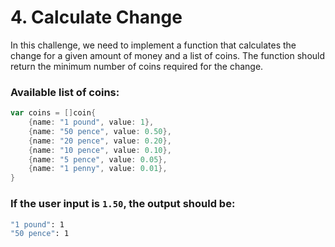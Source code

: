 # 4. Calculate Change

In this challenge, we need to implement a function that calculates the change for a given amount of money and a list of coins. The function should return the minimum number of coins required for the change.

### Available list of coins:

```go
var coins = []coin{
	{name: "1 pound", value: 1},
	{name: "50 pence", value: 0.50},
	{name: "20 pence", value: 0.20},
	{name: "10 pence", value: 0.10},
	{name: "5 pence", value: 0.05},
	{name: "1 penny", value: 0.01},
}
```

### If the user input is `1.50`, the output should be:

```bash
"1 pound": 1
"50 pence": 1
```
